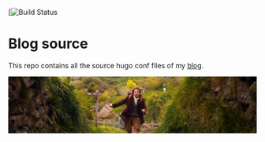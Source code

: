 [![Build Status](https://github.com/ceso/blog-source/workflows/github%20pages/badge.svg)

# Blog source
This repo contains all the source hugo conf files of my [blog](https://ceso.github.io/).

![alt text](https://github.com/ceso/blog-source/blob/master/static/images/site/banner-site.jpg "bilbo-adventure")
